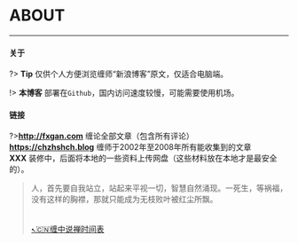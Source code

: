 # ABOUT

---

<!-- tabs:start -->

#### **关于**

?> **Tip** 仅供个人方便浏览缠师“新浪博客”原文，仅适合电脑端。

!> **本博客** 部署在`Github`，国内访问速度较慢，可能需要使用机场。

#### **链接**

?>**http://fxgan.com**  缠论全部文章（包含所有评论）<br/>**https://chzhshch.blog**  缠师于2002年至2008年所有能收集到的文章	<br/>**XXX**  装修中，后面将本地的一些资料上传网盘（这些材料放在本地才是最安全的）。

<!-- tabs:end -->

> 人，首先要自我站立，站起来平视一切，智慧自然涌现。一死生，等祸福，没有这样的胸襟，那就只能成为无枝败叶被红尘所飘。<br/><br/> <br/>[<kbd>&#8598;</kbd>](markdown)[:cn:缠中说禅时间表](time)<br/>
>

